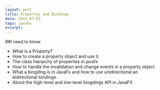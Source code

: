 ```yaml
---
layout: post
title: Propertys and Bindings
date: 2015-07-03
tags: JavaFx
excerpt: 
---
```


##I need to know
- What is a Property?
- How to create a property object and use it.
- The class hierarchy of properties in javafx
- How to handle the invalidation and change events in a property object
- What a bingding is in JavaFx and how to use unidirectional an bidirectional bindings.
- About the high-level and low-level bingdings API in JavaFX
